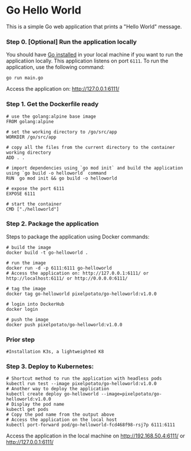 # Go Hello World

This is a simple Go web application that prints a "Hello World" message.

### Step 0. [Optional] Run the application locally
You should have [Go installed](https://go.dev/doc/install) in your local machine if you want to run the applicatiion locally. This application listens on port `6111`. To run the application, use the following command:
```
go run main.go 
```

Access the application on: http://127.0.0.1:6111/

### Step 1. Get the Dockerfile ready
```
# use the golang:alpine base image
FROM golang:alpine

# set the working directory to /go/src/app
WORKDIR /go/src/app

# copy all the files from the current directory to the container working directory
ADD . .

# import dependencies using `go mod init` and build the application using `go build -o helloworld` command
RUN  go mod init && go build -o helloworld

# expose the port 6111
EXPOSE 6111

# start the container
CMD ["./helloworld"]
```

### Step 2. Package the application
Steps to package the application using Docker commands:

``` 
# build the image
docker build -t go-helloworld .

# run the image
docker run -d -p 6111:6111 go-helloworld
# Access the application on: http://127.0.0.1:6111/ or http://localhost:6111/ or http://0.0.0.0:6111/

# tag the image
docker tag go-helloworld pixelpotato/go-helloworld:v1.0.0

# login into DockerHub
docker login

# push the image
docker push pixelpotato/go-helloworld:v1.0.0
```


### Prior step
```
#Installation K3s, a lightweighted K8
```
### Step 3. Deploy to Kubernetes:
```
# Shortcut method to run the application with headless pods
kubectl run test --image pixelpotato/go-helloworld:v1.0.0
# Another way to deploy the application
kubectl create deploy go-helloworld --image=pixelpotato/go-helloworld:v1.0.0
# Display the pod name
kubectl get pods
# Copy the pod name from the output above
# Access the application on the local host
kubectl port-forward pod/go-helloworld-fcd468f98-rsj7p 6111:6111
```
Access the application in the local machine on http://192.168.50.4:6111/ or http://127.0.0.1:6111/ 

